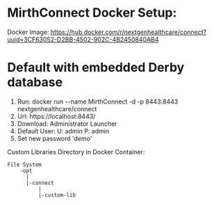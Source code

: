 # MirthConnect Docker Setup:
Docker Image:
https://hub.docker.com/r/nextgenhealthcare/connect?uuid=3CF63052-D2BB-4502-902C-4B2450840AB4

# Default with embedded Derby database
1. Run: docker run --name MirthConnect -d -p 8443:8443 nextgenhealthcare/connect
2. Url: https://localhost:8443/
3. Download: Administrator Launcher
4. Default User:
   U: admin
   P: admin
5. Set new password 'demo'



Custom Libraries Directory in Docker Container:
```
File System
    -opt
      |
      |-connect
          |
          |-custom-lib
```